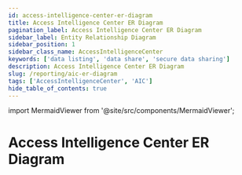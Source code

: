 ```yaml
---
id: access-intelligence-center-er-diagram
title: Access Intelligence Center ER Diagram
pagination_label: Access Intelligence Center ER Diagram
sidebar_label: Entity Relationship Diagram
sidebar_position: 1
sidebar_class_name: AccessIntelligenceCenter
keywords: ['data listing', 'data share', 'secure data sharing']
description: Access Intelligence Center ER Diagram
slug: /reporting/aic-er-diagram
tags: ['AccessIntelligenceCenter', 'AIC']
hide_table_of_contents: true
---
```


import MermaidViewer from '@site/src/components/MermaidViewer';

# Access Intelligence Center ER Diagram

<!-- Identity Attributes are to be worked on later because there are no current default values -->

<MermaidViewer diagram='erDiagram
    IDENTITY_ATRIBUTE {
        varchar IDENTITY_ID "This contains the unique identifier for the identity"
        varchar City "Identity’s City"
        varchar Cloud_Lifecycle_State "Identity’s Cloud Lifecycle State"
        varchar Company "Identity Company"
        varchar CompanyName "Identity CompanyName"
        varchar Cost_Center "Identity Cost Center"
        varchar Country "Identity Country"
        varchar Department "Identity Department"
        varchar Job "Identity Job"
        varchar Location "Identity Location"
        varchar Postal_Code "Identity Postal Code"
        varchar Region "Identity Region"
        varchar State "Identity State"
        varchar Title "Identity Title"
    }
    IDENTITY_ROLES_FULL {
        varchar IDENTITY_ID "This is the unique identifier for the Identity"
        varchar ROLE_ID "This is the unique identifier for the Role"
        varchar ROLE_NAME "This is the human-readable name of the Role"
        varchar ROLE_DISPLAY_NAME "This is the user friendly label for the Role"
    }
    IDENTITY {
        varchar ID PK "This is the primary key"
        varchar TENANT_ID "This is the unique identifier of customer organization"
        varchar IDENTITY_ID "This is the unique identifier for the Identity"
        timestamp IDENTITY_CREATED "This is the Identity created date"
        timestamp IDENTITY_UPDATED "This is the Identity modified date"
        varchar NAME "This is the human-readable name of the Identity"
        varchar DISPLAY_NAME "This is the user friendly label for the Identity; usually First Name Last Name"
        varchar MANAGERS_NAME "This is the managers name for the Identity"
        varchar EMAIL "This is the Identity email"
        varchar STATUS "This is the Identity status"
        varchar JOB_TITLE "This is the Identity job title"
        varchar LOCATION "This is the Identity location"
        varchar LOCATION_CODE "This is the Identity location code"
        varchar DEPARTMENT "This is the Identity department"
        varchar IDENTITY_CREATED_MONTH_SORT "This is the field to sort charts based on the month an Identity was created"
        number IDENTITY_CREATED_WEEK_SORT "This is the field to sort charts based on the week an Identity was created"
        timestamp SYNC_DATE "This is the date the data was synced to the table"
    }
    ACCESS_PROFILES_FULL {
        varchar IDENTITY_ID "This is the unique identifier for the Identity"
        varchar ACCESS_PROFILE_ID "This is the unique identifier for Access Profile"
        varchar ACCESS_PROFILE_NAME "This is the human-readable name of the Access Profile"
        varchar ACCESS_PROFILE_DISPLAY_NAME "This is the user friendly label for the Access Profile"
        varchar ACCESS_PROFILE_DESCRIPTION "This is a short description for the Access Profile"
    }
    IDENTITY_ACCOUNTS_FULL {
        varchar IDENTITY_ID "This is the unique identifier for the Identity"
        varchar ACCOUNT_ID "This is the unique identifier for the Account"
        varchar NATIVE_IDENTITY "This is the name of the native Identity"
        varchar ACCOUNT_DISPLAY_NAME "This is the user friendly label for the Account"
        varchar ACCOUNT_SOURCE_ID "This is the unique identifier for the Account source"
        varchar ACCOUNT_SOURCE__DISPLAY_NAME "This is the user friendly label for the Account source"
        varchar ACCOUNT_SOURCE_TYPE "This is the type of the Account source"
    }
    IDENTITY_APPS_FULL {
        varchar IDENTITY_ID "This is the unique identifier for the Identity"
        varchar APP_ID "This is the unique identifier for the App"
        varchar APP_DISPLAY_NAME "This is the user friendly label for the App"
    }
    IDENTITY_ENTITLEMENTS_FULL {
        varchar IDENTITY_ID "This is the unique identifier for the Identity"
        varchar ENTITLEMENT_ID "This is the unique identifier for the Entitlement"
        varchar ENTITLEMENT_DISPLAY_NAME "This is the user friendly label for the Entitlement"
        timestamp ENTITLEMENT_CREATED_DATE "This is the Entitlement created date"
        timestamp ENTITLEMENT_UPDATED_DATE "This is the Entitlement modified date"
        varchar ENTITLEMENT_ATTRIBUTE "This is the attribute associated with the Entitlement"
        varchar ENTITLEMENT_VALUE "This is the actual value of the attribute associated with the Entitlement"
        varchar ENTITLEMENT_SOURCE_DISPLAY_NAME "This is the user friendly label for the Entitlement source"
    }   
    ACCESS_REQUEST_DURATION {
        varchar IDENTITY_ID "This is the unique identifier for the Identity"
        varchar DURATION_HOURS "This is the duration in hours from the create date to the end date of an Identity Access Request"
    } 
    CERTIFICATION_STATS {
        varchar CERTIFICATION_ID "This is the unique identifier for the Certification"
        timestamp DUE_DATE "This is the date a Certification is due"
        timestamp FINISHED_DATE "This is the date a Certification was completed"
        number DAYS_LATE "This is the number of days after the due date that a Certification was completed"
        number HOURS_LATE "This is the number of hours after the due date that a Certification was completed"
        varchar CERTIFIER_DISPLAY_NAME "This is the user friendly label for the Certifier"
    }   
    CERTIFICATION_ITEM {
        varchar CERTIFICATION_ID "This is the unique identifier for the Certification"
        varchar REVIEWER_ID "This is the Identity ID of the Certifier"
        varchar IDENTITY_ID "This is the unique identifier for the Identity"
        varchar ID "This is the unique identifier for the Certification Item"
        timestamp CREATED_DATE "This is the date a Certification Item was created"
        timestamp UPDATED_DATE "This is the date a Certification Item was last updated"
        timestamp DELETED_DATE "This is the date a Certification Item was deleted"
        varchar APPLICATION_ID "This is the unique identifier for the Application"
        varchar REVIEWED_ID "This is the unique identifier of the reviewed Identity"
        varchar REVIEWED_TYPE "This is the reviewed element of the Certification"
        varchar TYPE "This contains the type of the Certification Item, if any"
        varchar SUB_TYPE "This contains the sub type of the Certification Item, if any"
        timestamp COMPLETED_DATE "This is the date a Certification Item is completed"
        timestamp DECISION_DATE "This is the date a Certification Item reaches a decision"
        varchar APPROVED "This is the date a Certification Item is approved"
        varchar CERTIFICATION_ITEM_STATUS "This is the status of the Certification Item"
        varchar DECISION "This is the decision made on the Certification Item"
        varchar BULK "This is the bulk nature of the Certification Item"
        varchar REMEDIATED "This tells if the Certification Item was remediated or not"
        varchar PRIVILEGED "This tells if the Certification Item was privileged or not"
        varchar REMEDIATION_ACTION "This is the remediated action on the Certification Item"
        varchar MITIGATION_EXPIRATION "This shows if the mitigation for the Certification Item has expired or not"
        varchar INSTANCE "This is the instance of the Certifier Item"
        varchar ACCOUNT_ONLY "This tells if the Cerification Item is account_only or not"
        varchar NEW_ACCESS "This tells if the Cerification Item has new_access properties"
        varchar POLICY_NAME "This is the name of the policy associated with the Cerification Item"
        varchar CONSTRAINT_NAME "This shows constraints associated with the Cerification Item"
        timestamp SYNC_DATE "This is the date the data was synced to the table"
    } 
    CERTIFICATION {
        varchar CERTIFICATION_ID "This is the unique identifier for the Certification"
        varchar CERTIFICATION_SIGNER_ID "This is the unique Identity ID of the Identity Certification Signer"
        varchar CERTIFICATION_MANAGER_ID "This is the unique Identity ID of the Identity Certification Manager"
        varchar CERTIFICATION_CERTIFIER_ID "This is the unique Identity ID of the Identity Certification Certifier"
        varchar CERTIFICATION_NAME "This is the human-friendly format of a Certification Item"
        varchar CERTIFICATION_CAMPAIGN_ID "This is the unique identifier for the Certification Campaign"
        varchar ORIGINAL_CERTIFICATION_ID "This is the unique identifier for the Original Certification if present"
        varchar CERTIFICATION_CAMPAIGN_NAME "This is the human friendly name for the Certification Campaign"
        varchar CERTIFICATION_CAMPAIGN_TYPE "This is the type of the Certification Campaign"
        varchar CERTIFICATION_CAMPAIGN_DEADLINE "This is the deadline for the Certification Campaign"
        varchar CERTIFICATION_CAMPAIGN_STATUS "This is the status for the Certification Campaign"
        boolean CERTIFICATION_REJECTED "This shows if the Certification was rejected or not"
    }
    IDENTITY_REQUEST_IDENTITY_REQUEST_ITEM_FULL {
        varchar IDENTITY_REQUEST_ITEM_APPROVER_ID "This is the unique Identity ID of the Identity Request approver"
        varchar IDENTITY_REQUEST_ITEM_REQUEST_ID "This is the unique Identity Item Request id"
        varchar IDENTITY_REQUEST_ITEM_REQUESTER_ID "This is the unique Identity ID of the Identity Request requester"
        varchar IDENTITY_ID "This is the unique identifier for the target Identity"
        varchar IDENTITY_REQUEST_ITEM_ID "This is the unique identifier for the Identity Request Item"
        varchar IDENTITY_REQUEST_ITEM_INSTANCE "This is the instance name of the Identity Request Item"
        varchar IDENTITY_REQUEST_ITEM_NATIVE_IDENTITY "This is the native identity name for the Identity Request Item"
        varchar IDENTITY_REQUEST_ITEM_DISPLAY_NAME "The human-readable name for the Identity Request Item"
        varchar IDENTITY_REQUEST_ITEM_NAME "This is the name for the Identity Request Item"
        varchar IDENTITY_REQUEST_ITEM_VALUE "This is the value of the identity request item"
        varchar IDENTITY_REQUEST_ITEM_ANNOTATION "This is the annotation of the Identity Request Item"
        varchar IDENTITY_REQUEST_ITEM_OPERATION "This is the operation of the Identity Request Item"
        timestamp IDENTITY_REQUEST_ITEM_START_DATE "This is the date the Identity Request Item started"
        timestamp IDENTITY_REQUEST_ITEM_END_DATE "This is the date of the identity request item ended"
        varchar IDENTITY_REQUEST_ITEM_APPROVED "This is the approved of the Identity Request Item"
        varchar IDENTITY_REQUEST_ITEM_REJECTED "This is the rejected of the Identity Request Item"
        varchar IDENTITY_REQUEST_ITEM_PROVISIONING_STATE "This is the state of the Identity Request Item provisioning"
        varchar IDENTITY_REQUEST_ITEM_COMPILATION_STATUS "This is the status of the Identity Request Item compilation"
        varchar IDENTITY_REQUEST_ITEM_EXPANSION_CAUSE "This is the cause of the Identity Request Item expansion"
        number IDENTITY_REQUEST_ITEM_RETRIES "This is the retries of the Identity Request Item"
        varchar IDENTITY_REQUEST_ITEM_PROVISIONING_ENGINE "This is the engine of the Identity Request Item provisioning"
        timestamp IDENTITY_REQUEST_ITEM_CREATED_DATE "This is the date of the Identity Request Item created"
        varchar IDENTITY_REQUEST_ITEM_ACCESS_REQUEST_ID "This is the id of the Identity Request Item access request"
        varchar IDENTITY_REQUEST_ITEM_ACCESS_REQUEST_TYPE "This is the type of the Identity Request Item access request"
        timestamp IDENTITY_REQUEST_ITEM_ACCESS_REQUEST_CREATED_DATE "This is the date of the Identity Request Item access request created"
        timestamp IDENTITY_REQUEST_ITEM_ACCESS_REQUEST_END_DATE "This is the date of the Identity Request Item access request end"
        varchar IDENTITY_REQUEST_ITEM_EXECUTION_STATUS "This is the status of the eIdentity Request Item execution"
        varchar IDENTITY_REQUEST_ITEM_COMPLETION_STATUS "This is the status of the Identity Request Item completion"
        varchar IDENTITY_REQUEST_ITEM_PRIORITY "This is the priority of the Identity Request Item"
        varchar IDENTITY_REQUEST_ITEM_ACCESS_REQUEST_REQUESTER "This is the requester of the Identity Request Item access request"
        varchar IDENTITY_REQUEST_ITEM_APP_ID "This is the id of the Identity Request Item app"
        varchar IDENTITY_REQUEST_ITEM_APP_DISPLAY_NAME "This is the name of the Identity Request Item app display"
        timestamp IDENTITY_REQUEST_ITEM_REQUESTER_CREATED_DATE "This is the date of the Identity Request Item requester created"
        timestamp IDENTITY_REQUEST_ITEM_REQUESTER_UPDATE_DATE "This is the date of the Identity Request Item requester update"
        varchar IDENTITY_REQUEST_ITEM_TARGET_DISPLAY_NAME "This is the name of the Identity Request Item target display"
        timestamp IDENTITY_REQUEST_ITEM_TARGET_CREATED_DATE "This is the date of the Identity Request Item target created"
        timestamp IDENTITY_REQUEST_ITEM_TARGET_UPDATE_DATE "This is the date of the Identity Request Item target update"
        timestamp IDENTITY_REQUEST_ITEM_APPROVER_CREATED_DATE "This is the date of the Identity Request Item approver created"
        timestamp IDENTITY_REQUEST_ITEM_APPROVER_UPDATED_DATE "This is the date of the Identity Request Item approver updated"
        varchar IDENTITY_REQUEST_ITEM_APPROVER_DISPLAY_NAME "This is the name of the Identity Request Item approver display"
        varchar IDENTITY_REQUEST_ITEM_ENTITLEMENT_ID "This is the id of the Identity Request Item entitlement"
        varchar IDENTITY_REQUEST_ITEM_ENTITLEMENT_VALUE "This is the value of the Identity Request Item entitlement"
        varchar IDENTITY_REQUEST_ITEM_ENTITLEMENT_DISPLAY_NAME "This is the name of the Identity Request Item entitlement display"
        varchar IDENTITY_REQUEST_ITEM_ROLE_ID "This is the id of the Identity Request Item role"
        varchar IDENTITY_REQUEST_ITEM_ROLE_NAME "This is the name of the Identity Request Item role"
        varchar IDENTITY_REQUEST_ITEM_ROLE_DISPLAY_NAME "This is the name of the Identity Request Item role display"
    } 
    IDENTITY_ITEM_APPROVER {
        varchar IDENTITY_REQUEST_ITEM_APPROVER_ID "This is the unique Identity ID of the Identity Request Approver"
        timestamp APPROVER_IDENTITY_CREATED "This is the date that the Identity Item Approver was created"
        timestamp APPROVER_IDENTITY_UPDATED "This is the date that the Identity Item Approver was updated"
        varchar APPROVER_NAME "This is the name for the Identity Item Approver"
        varchar APPROVER_DISPLAY_NAME "The human-readable name for the Identity Item Approver"
        varchar APPROVER_MANAGERS_NAME "The managers name for the Identity Item Approver"
        varchar APPROVER_EMAIL "The email for the Identity Item Approver"
        varchar APPROVER_STATUS "The status of the Identity Item Approver"
        varchar APPROVER_JOB_TITLE "The job title for the Identity Item Approver"
        varchar APPROVER_LOCATION "The location of the Identity Item Approver" 
        varchar APPROVER_LOCATION_CODE "The location code of the Identity Item Approver"
        varchar APPROVER_DEPARTMENT "The department of the Identity Item Approver"   
        timestamp APPROVER_SYNC_DATE "This is the date the data was synced to the table"
    }
    IDENTITY_ITEM_REQUESTER {
        varchar IDENTITY_REQUEST_ITEM_REQUESTER_ID "This is the unique Identity ID of the Identity Item Requester"
        timestamp REQUESTER_IDENTITY_CREATED "This is the date that the Identity Item Requester was created"
        timestamp REQUESTER_IDENTITY_UPDATED "This is the date that the Identity Item Requester was updated"
        varchar REQUESTER_NAME "This is the name for the Identity Item Requester"
        varchar REQUESTER_DISPLAY_NAME "The human-readable name for the Identity Item Requester"
        varchar REQUESTER_MANAGERS_NAME "The managers name for the Identity Item Requester"
        varchar REQUESTER_EMAIL "The email for the Identity Item Requester"
        varchar REQUESTER_STATUS "The status of the Identity Item Requester"
        varchar REQUESTER_JOB_TITLE "The job title for the Identity Item Requester" 
        varchar REQUESTER_LOCATION "The location of the Identity Item Requester" 
        varchar REQUESTER_LOCATION_CODE "The location code of the Identity Item Requester" 
        varchar REQUESTER_DEPARTMENT "The department of the Identity Item Requester"   
        timestamp REQUESTER_SYNC_DATE "This is the date the data was synced to the table"
    }
    CERTIFICATION_ITEM_REVIEWER {
        varchar REVIEWER_ID "This is the unique Identity ID of the Identity Certification Item Reviewer"
        timestamp REVIEWER_IDENTITY_CREATED "This is the date that the Identity Certification Item Reviewer was created"
        timestamp REVIEWER_IDENTITY_UPDATED "This is the date that the Identity Certification Item Reviewer was updated"
        varchar REVIEWER_NAME "This is the name for the Identity Certification Item Reviewer"
        varchar REVIEWER_DISPLAY_NAME "The human-readable name for the Identity Certification Item Reviewer"
        varchar REVIEWER_MANAGERS_NAME "The managers name for the Identity Certification Item Reviewer"
        varchar REVIEWER_EMAIL "The email for the Identity Certification Item Reviewer"
        varchar REVIEWER_STATUS "The status of the Identity Certification Item Reviewer"
        varchar REVIEWER_JOB_TITLE "The job title for the Identity Certification Item Reviewer" 
        varchar REVIEWER_LOCATION "The location of the Identity Certification Item Reviewer" 
        varchar REVIEWER_LOCATION_CODE "The location code of the Identity Certification Item Reviewer" 
        varchar REVIEWER_DEPARTMENT "The department of the Identity Certification Item Reviewer"   
        timestamp REVIEWER_SYNC_DATE "This is the date the data was synced to the table"
    }
    CERTIFICATION_CERTIFIER {
        varchar CERTIFICATION_CERTIFIER_ID "This is the unique Identity ID of the Identity Certification Certifier"
        timestamp CERTIFICATION_CERTIFIER_IDENTITY_CREATED "This is the date that the Identity Certification Certifier was created"
        timestamp CERTIFICATION_CERTIFIER_IDENTITY_UPDATED "This is the date that the Identity Certification Certifier was updated"
        varchar CERTIFICATION_CERTIFIER_NAME "This is the name for the Identity Certification Certifier"
        varchar CERTIFICATION_CERTIFIER_DISPLAY_NAME "The human-readable name for the Identity Certification Certifier"
        varchar CERTIFICATION_CERTIFIER_MANAGERS_NAME "The managers name for the Identity Certification Certifier"
        varchar CERTIFICATION_CERTIFIER_EMAIL "The email for the Identity Certification Certifier"
        varchar CERTIFICATION_CERTIFIER_STATUS "The status of the Identity Certification Certifier"
        varchar CERTIFICATION_CERTIFIER_JOB_TITLE "The job title for the Identity Certification Certifier" 
        varchar CERTIFICATION_CERTIFIER_LOCATION "The location of the Identity Certification Certifier" 
        varchar CERTIFICATION_CERTIFIER_LOCATION_CODE "The location code of the Identity Certification Certifier" 
        varchar CERTIFICATION_CERTIFIER_DEPARTMENT "The department of the Identity Certification Certifier"   
        timestamp CERTIFICATION_CERTIFIER_SYNC_DATE "This is the date the data was synced to the table"
    }
    CERTIFICATION_MANAGER {
        varchar CERTIFICATION_MANAGER_ID "This is the unique Identity ID of the Identity Certification Manager"
        timestamp CERTIFICATION_MANAGER_IDENTITY_CREATED "This is the date that the Identity Certification Manager was created"
        timestamp CERTIFICATION_MANAGER_IDENTITY_UPDATED "This is the date that the Identity Certification Manager was updated"
        varchar CERTIFICATION_MANAGER_NAME "This is the name for the Identity Certification Manager"
        varchar CERTIFICATION_MANAGER_DISPLAY_NAME "The human-readable name for the Identity Certification Manager"
        varchar CERTIFICATION_MANAGER_MANAGERS_NAME "The managers name for the Identity Certification Manager"
        varchar CERTIFICATION_MANAGER_EMAIL "The email for the Identity Certification Manager"
        varchar CERTIFICATION_MANAGER_STATUS "The status of the Identity Certification Manager"
        varchar CERTIFICATION_MANAGER_JOB_TITLE "The job title for the Identity Certification Manager" 
        varchar CERTIFICATION_MANAGER_LOCATION "The location of the Identity Certification Manager"
        varchar CERTIFICATION_MANAGER_LOCATION_CODE "The location code of the Identity Certification Manager" 
        varchar CERTIFICATION_MANAGER_DEPARTMENT "The department of the Identity Certification Manager"   
        timestamp CERTIFICATION_MANAGER_SYNC_DATE "This is the date the data was synced to the table"
    }
    CERTIFICATION_SIGNER {
        varchar CERTIFICATION_SIGNER_ID "This is the unique Identity ID of the Identity Certification Signer"
        timestamp CERTIFICATION_SIGNER_IDENTITY_CREATED "This is the date that the Identity Certification Signer was created"
        timestamp CERTIFICATION_SIGNER_IDENTITY_UPDATED "This is the date that the Identity Certification Signer was updated"
        varchar CERTIFICATION_SIGNER_NAME "This is the name for the Identity Certification Signer"
        varchar CERTIFICATION_SIGNER_DISPLAY_NAME "The human-readable name for the Identity Certification Signer"
        varchar CERTIFICATION_SIGNER_MANAGERS_NAME "The managers name for the Identity Certification Signer"
        varchar CERTIFICATION_SIGNER_EMAIL "The email for the Identity Certification Signer"
        varchar CERTIFICATION_SIGNER_STATUS "The status of the Identity Certification Signer"
        varchar CERTIFICATION_SIGNER_JOB_TITLE "The job title for the Identity Certification Signer" 
        varchar CERTIFICATION_SIGNER_LOCATION "The location of the Identity Certification Signer" 
        varchar CERTIFICATION_SIGNER_LOCATION_CODE "The location code of the Identity Certification Signer" 
        varchar CERTIFICATION_SIGNER_DEPARTMENT "The department of the Identity Certification Signer"   
        timestamp CERTIFICATION_SIGNER_SYNC_DATE "This is the date the data was synced to the table"
    }
    IDENTITY ||--o{ IDENTITY_ATRIBUTE : "associated to and owns"
    IDENTITY ||--o{ IDENTITY_ROLES_FULL : "associated to and owns"
    IDENTITY ||--o{ ACCESS_PROFILES_FULL: "associated to and owns"
    IDENTITY ||--o{ IDENTITY_ACCOUNTS_FULL : "associated to and owns"
    IDENTITY ||--o{ IDENTITY_APPS_FULL : "associated to and owns"
    IDENTITY ||--o{ IDENTITY_ENTITLEMENTS_FULL : "associated to and owns"
    IDENTITY ||--o{ CERTIFICATION_ITEM : "associated to and owns"
    CERTIFICATION_ITEM ||--o{ CERTIFICATION_STATS : "associated to and owns"
    CERTIFICATION_ITEM ||--o{ CERTIFICATION_ITEM_REVIEWER : "associated to and owns"
    CERTIFICATION_ITEM ||--o{ CERTIFICATION : "associated to and owns"
    CERTIFICATION ||--o{ CERTIFICATION_CERTIFIER  : "associated to and owns"
    CERTIFICATION ||--o{ CERTIFICATION_MANAGER  : "associated to and owns"
    CERTIFICATION ||--o{ CERTIFICATION_SIGNER  : "associated to and owns"
    CERTIFICATION ||--o{ CERTIFICATION_STATS  : "associated to and owns"
    IDENTITY ||--o{ IDENTITY_REQUEST_IDENTITY_REQUEST_ITEM_FULL : "associated to and owns"
    IDENTITY_REQUEST_IDENTITY_REQUEST_ITEM_FULL ||--o{ IDENTITY_ITEM_APPROVER : "associated to and owns"
    IDENTITY_REQUEST_IDENTITY_REQUEST_ITEM_FULL ||--o{ IDENTITY_ITEM_REQUESTER : "associated to and owns"'></MermaidViewer>
